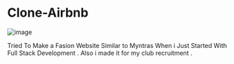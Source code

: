 # Clone-Airbnb
![image](https://github.com/user-attachments/assets/2f53d66f-e959-40f8-9e0d-eaf2e55dc931)


Tried To Make a Fasion Website Similar to Myntras When i Just Started With Full Stack Development . 
Also i made it for my club recruitment .
